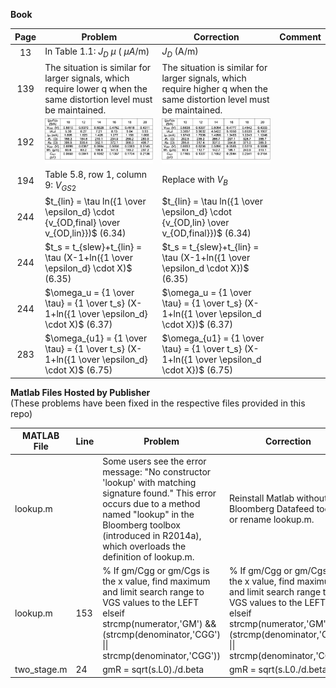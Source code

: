 **Book**

| Page | Problem | Correction | Comment |
|:-------:|---------|------------|---------|
| 13 | In Table 1.1: $J_D$ $\mu$ ( $\mu A$/m) | $J_D$ (A/m) | |
| 139 | The situation is similar for larger signals, which require lower q when the same distortion level must be maintained. | The situation is similar for larger signals, which require higher q when the same distortion level must be maintained. | |
| 192 | <img src="table5.7_old.png" width="300" /> | <img src="table5.7_new.png" width="300" /> | |
| 194 | Table 5.8, row 1, column 9: $V_{GS2}$ | Replace with $V_B$ | |
| 244 | $t_{lin} = \tau ln({1 \over \epsilon_d} \cdot {v_{OD,final} \over v_{OD,lin}})$  (6.34) | $t_{lin} = \tau ln({1 \over \epsilon_d} \cdot {v_{OD,lin} \over v_{OD,final}})$  (6.34) | |
| 244 | $t_s = t_{slew}+t_{lin} = \tau (X-1+ln({1 \over \epsilon_d} \cdot X)$  (6.35) | $t_s = t_{slew}+t_{lin} = \tau (X-1+ln({1 \over \epsilon_d \cdot X})$  (6.35) | |
| 244 | $\omega_u = {1 \over \tau} = {1 \over t_s} (X-1+ln({1 \over \epsilon_d} \cdot X)$  (6.37) | $\omega_u = {1 \over \tau} = {1 \over t_s} (X-1+ln({1 \over \epsilon_d \cdot X})$  (6.37)   | |
| 283 | $\omega_{u1} = {1 \over \tau} = {1 \over t_s} (X-1+ln({1 \over \epsilon_d} \cdot X)$  (6.75) | $\omega_{u1} = {1 \over \tau} = {1 \over t_s} (X-1+ln({1 \over \epsilon_d \cdot X})$  (6.75)   | |

**Matlab Files Hosted by Publisher**  
(These problems have been fixed in the respective files provided in this repo) 

| MATLAB File | Line | Problem | Correction | Comment |
|-------------|------|---------|------------|---------|
|lookup.m | | Some users see the error message: "No constructor 'lookup' with matching signature found." This error occurs due to a method named "lookup" in the Bloomberg toolbox (introduced in R2014a), which overloads the definition of lookup.m. |Reinstall Matlab without Bloomberg Datafeed toolbox or rename lookup.m.
|lookup.m | 153 | % If gm/Cgg or gm/Cgs is the x value, find maximum and limit search range to VGS values to the LEFT<br> elseif strcmp(numerator,'GM') && (strcmp(denominator,'CGG') &#124;&#124; strcmp(denominator,'CGG')) | % If gm/Cgg or gm/Cgs is the x value, find maximum and limit search range to VGS values to the LEFT<br> elseif strcmp(numerator,'GM') && (strcmp(denominator,'CGG') &#124;&#124; strcmp(denominator,'CGS'))| |
| two_stage.m | 24 | gmR = sqrt(s.L0)./d.beta | gmR = sqrt(s.L0./d.beta) | |
